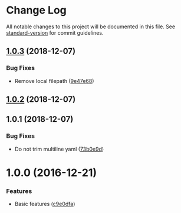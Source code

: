 # Change Log

All notable changes to this project will be documented in this file. See [standard-version](https://github.com/conventional-changelog/standard-version) for commit guidelines.

<a name="1.0.3"></a>
## [1.0.3](https://git.novadiscovery.net/app/dirsummary/compare/v1.0.2...v1.0.3) (2018-12-07)


### Bug Fixes

* Remove local filepath ([9e47e68](https://git.novadiscovery.net/app/dirsummary/commits/9e47e68))



<a name="1.0.2"></a>
## [1.0.2](https://git.novadiscovery.net/app/dirsummary/compare/v1.0.1...v1.0.2) (2018-12-07)



<a name="1.0.1"></a>
## 1.0.1 (2018-12-07)


### Bug Fixes

* Do not trim multiline yaml ([73b0e9d](https://git.novadiscovery.net/app/dirsummary/commits/73b0e9d))



<a name="1.0.0"></a>
# 1.0.0 (2016-12-21)


### Features

* Basic features ([c9e0dfa](https://git.novadiscovery.net/app/dirsummary/commits/c9e0dfa))
